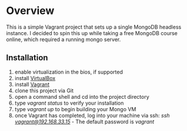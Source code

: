 # Overview
This is a simple Vagrant project that sets up a single MongoDB headless instance. I decided to spin this up while taking a free MongoDB course online, which required a running mongo server. 

## Installation
1. enable virtualization in the bios, if supported
2. install [VirtualBox](https://www.virtualbox.org/)
3. install [Vagrant](http://www.vagrantup.com/)
4. clone this project via Git
5. open a command shell and cd into the project directory
6. type *vagrant status* to verify your installation
7. type *vagrant up* to begin building your Mongo VM
8. once Vagrant has completed, log into your machine via ssh: *ssh vagrant@192.168.33.15* - The default password is *vagrant*
